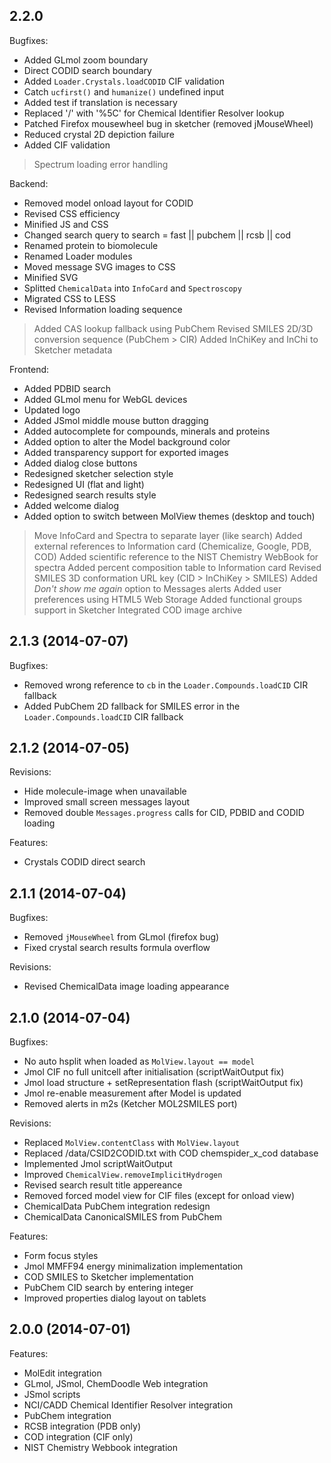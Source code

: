 ## 2.2.0

Bugfixes:

  - Added GLmol zoom boundary
  - Direct CODID search boundary
  - Added `Loader.Crystals.loadCODID` CIF validation
  - Catch `ucfirst()` and `humanize()` undefined input
  - Added test if translation is necessary
  - Replaced '/' with '%5C' for Chemical Identifier Resolver lookup
  - Patched Firefox mousewheel bug in sketcher (removed jMouseWheel)
  - Reduced crystal 2D depiction failure
  - Added CIF validation
  > Spectrum loading error handling

Backend:

  - Removed model onload layout for CODID
  - Revised CSS efficiency
  - Minified JS and CSS
  - Changed search query to search = fast || pubchem || rcsb || cod
  - Renamed protein to biomolecule
  - Renamed Loader modules
  - Moved message SVG images to CSS
  - Minified SVG
  - Splitted `ChemicalData` into `InfoCard` and `Spectroscopy`
  - Migrated CSS to LESS
  - Revised Information loading sequence
  > Added CAS lookup fallback using PubChem
  > Revised SMILES 2D/3D conversion sequence (PubChem > CIR)
  > Added InChiKey and InChi to Sketcher metadata

Frontend:

  - Added PDBID search
  - Added GLmol menu for WebGL devices
  - Updated logo
  - Added JSmol middle mouse button dragging
  - Added autocomplete for compounds, minerals and proteins
  - Added option to alter the Model background color
  - Added transparency support for exported images
  - Added dialog close buttons
  - Redesigned sketcher selection style
  - Redesigned UI (flat and light)
  - Redesigned search results style
  - Added welcome dialog
  - Added option to switch between MolView themes (desktop and touch)
  > Move InfoCard and Spectra to separate layer (like search)
  > Added external references to Information card (Chemicalize, Google, PDB, COD)
  > Added scientific reference to the NIST Chemistry WebBook for spectra
  > Added percent composition table to Information card
  > Revised SMILES 3D conformation URL key (CID > InChiKey > SMILES)
  > Added *Don't show me again* option to Messages alerts
  > Added user preferences using HTML5 Web Storage
  > Added functional groups support in Sketcher
  > Integrated COD image archive

## 2.1.3 (2014-07-07)

Bugfixes:

  - Removed wrong reference to `cb` in the `Loader.Compounds.loadCID` CIR fallback
  - Added PubChem 2D fallback for SMILES error in the `Loader.Compounds.loadCID` CIR fallback

## 2.1.2 (2014-07-05)

Revisions:

  - Hide molecule-image when unavailable
  - Improved small screen messages layout
  - Removed double `Messages.progress` calls for CID, PDBID and CODID loading

Features:

  - Crystals CODID direct search

## 2.1.1 (2014-07-04)

Bugfixes:

  - Removed `jMouseWheel` from GLmol (firefox bug)
  - Fixed crystal search results formula overflow

Revisions:

  - Revised ChemicalData image loading appearance

## 2.1.0 (2014-07-04)

Bugfixes:

  - No auto hsplit when loaded as `MolView.layout == model`
  - Jmol CIF no full unitcell after initialisation (scriptWaitOutput fix)
  - Jmol load structure + setRepresentation flash (scriptWaitOutput fix)
  - Jmol re-enable measurement after Model is updated
  - Removed alerts in m2s (Ketcher MOL2SMILES port)

Revisions:

  - Replaced `MolView.contentClass` with `MolView.layout`
  - Replaced /data/CSID2CODID.txt with COD chemspider_x_cod database
  - Implemented Jmol scriptWaitOutput
  - Improved `ChemicalView.removeImplicitHydrogen`
  - Revised search result title appereance
  - Removed forced model view for CIF files (except for onload view)
  - ChemicalData PubChem integration redesign
  - ChemicalData CanonicalSMILES from PubChem

Features:

  - Form focus styles
  - Jmol MMFF94 energy minimalization implementation
  - COD SMILES to Sketcher implementation
  - PubChem CID search by entering integer
  - Improved properties dialog layout on tablets

## 2.0.0 (2014-07-01)

Features:

  - MolEdit integration
  - GLmol, JSmol, ChemDoodle Web integration
  - JSmol scripts
  - NCI/CADD Chemical Identifier Resolver integration
  - PubChem integration
  - RCSB integration (PDB only)
  - COD integration (CIF only)
  - NIST Chemistry Webbook integration
